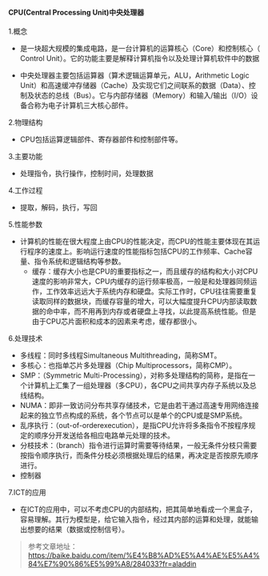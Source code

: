 #### CPU(Central Processing Unit)中央处理器
1.概念
* 是一块超大规模的集成电路，是一台计算机的运算核心（Core）和控制核心（ Control Unit）。它的功能主要是解释计算机指令以及处理计算机软件中的数据

* 中央处理器主要包括运算器（算术逻辑运算单元，ALU，Arithmetic Logic Unit）和高速缓冲存储器（Cache）及实现它们之间联系的数据（Data）、控制及状态的总线（Bus）。它与内部存储器（Memory）和输入/输出（I/O）设备合称为电子计算机三大核心部件。

2.物理结构
* CPU包括运算逻辑部件、寄存器部件和控制部件等。

3.主要功能
* 处理指令，执行操作，控制时间，处理数据

4.工作过程
* 提取，解码，执行，写回

5.性能参数
* 计算机的性能在很大程度上由CPU的性能决定，而CPU的性能主要体现在其运行程序的速度上。影响运行速度的性能指标包括CPU的工作频率、Cache容量、指令系统和逻辑结构等参数。
    * 缓存：缓存大小也是CPU的重要指标之一，而且缓存的结构和大小对CPU速度的影响非常大，CPU内缓存的运行频率极高，一般是和处理器同频运作，工作效率远远大于系统内存和硬盘。实际工作时，CPU往往需要重复读取同样的数据块，而缓存容量的增大，可以大幅度提升CPU内部读取数据的命中率，而不用再到内存或者硬盘上寻找，以此提高系统性能。但是由于CPU芯片面积和成本的因素来考虑，缓存都很小。

6.处理技术
* 多线程：同时多线程Simultaneous Multithreading，简称SMT。
* 多核心：也指单芯片多处理器（Chip Multiprocessors，简称CMP）。
* SMP：（Symmetric Multi-Processing），对称多处理结构的简称，是指在一个计算机上汇集了一组处理器（多CPU），各CPU之间共享内存子系统以及总线结构。
* NUMA：即非一致访问分布共享存储技术，它是由若干通过高速专用网络连接起来的独立节点构成的系统，各个节点可以是单个的CPU或是SMP系统。
* 乱序执行：（out-of-orderexecution），是指CPU允许将多条指令不按程序规定的顺序分开发送给各相应电路单元处理的技术。
* 分枝技术：（branch）指令进行运算时需要等待结果，一般无条件分枝只需要按指令顺序执行，而条件分枝必须根据处理后的结果，再决定是否按原先顺序进行。
* 控制器

7.ICT的应用
* 在ICT的应用中，可以不考虑CPU的内部结构，把其简单地看成一个黑盒子，容易理解。其行为模型是，给它输入指令，经过其内部的运算和处理，就能输出想要的结果（数据或控制信号）。

> 参考文章地址：https://baike.baidu.com/item/%E4%B8%AD%E5%A4%AE%E5%A4%84%E7%90%86%E5%99%A8/284033?fr=aladdin
